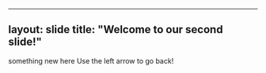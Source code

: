 
---
layout: slide
title: "Welcome to our second slide!"
---

something new here
Use the left arrow to go back!
